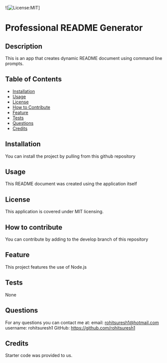 
![![License:MIT](https://img.shields.io/badge/License-MIT-yellow.svg)]

# Professional README Generator
           
## Description
This is an app that creates dynamic README document using command line prompts.
 
## Table of Contents
- [Installation](#inst)
- [Usage](#usage)
- [License](#license)
- [How to Contribute](#contributing)
- [Feature](#feature)
- [Tests](#tests)
- [Questions](#questions)
- [Credits](#credits)

  
<a name="inst"></a>
## Installation
You can install the project by pulling from this github repository

<a name="usage"></a>
## Usage
This README document was created using the application itself
    
<a name="license"></a>
## License
This application is covered under MIT licensing.

<a name="contributing"></a>
## How to contribute
You can contribute by adding to the develop branch of this repository
  
<a name="feature"></a>
## Feature
This project features the use of Node.js
  
<a name="tests"></a>
## Tests
None
  
<a name="questions"></a>
## Questions
For any questions you can contact me at:
email: rohitsuresh1@hotmail.com
username: rohitsuresh1 GitHub: https://github.com/rohitsuresh1

<a name="credits"></a>
## Credits
Starter code was provided to us.
    
